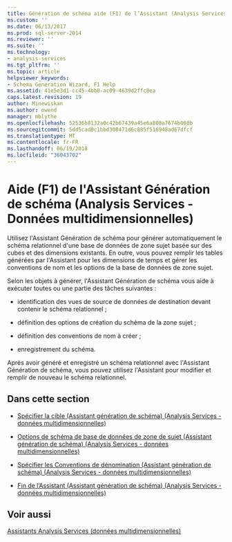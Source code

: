 ```yaml
---
title: Génération de schéma aide (F1) de l’Assistant (Analysis Services - données multidimensionnelles) | Documents Microsoft
ms.custom: ''
ms.date: 06/13/2017
ms.prod: sql-server-2014
ms.reviewer: ''
ms.suite: ''
ms.technology:
- analysis-services
ms.tgt_pltfrm: ''
ms.topic: article
helpviewer_keywords:
- Schema Generation Wizard, F1 Help
ms.assetid: 41e5e3d1-cc45-4bb0-ac09-4639d2ffc0ea
caps.latest.revision: 19
author: Minewiskan
ms.author: owend
manager: mblythe
ms.openlocfilehash: 52536b8132a0c42b67439a45e6a808a7674b008b
ms.sourcegitcommit: 5dd5cad0c1bbd308471d6c885f516948ad67dfcf
ms.translationtype: MT
ms.contentlocale: fr-FR
ms.lasthandoff: 06/19/2018
ms.locfileid: "36043702"
---
```

# <a name="schema-generation-wizard-f1-help-analysis-services---multidimensional-data"></a>Aide (F1) de l'Assistant Génération de schéma (Analysis Services - Données multidimensionnelles)
  Utilisez l'Assistant Génération de schéma pour générer automatiquement le schéma relationnel d'une base de données de zone sujet basée sur des cubes et des dimensions existants. En outre, vous pouvez remplir les tables générées par l'Assistant pour les dimensions de temps et gérer les conventions de nom et les options de la base de données de zone sujet.  
  
 Selon les objets à générer, l'Assistant Génération de schéma vous aide à exécuter toutes ou une partie des tâches suivantes :  
  
-   identification des vues de source de données de destination devant contenir le schéma relationnel ;  
  
-   définition des options de création du schéma de la zone sujet ;  
  
-   définition des conventions de nom à créer ;  
  
-   enregistrement du schéma.  
  
 Après avoir généré et enregistré un schéma relationnel avec l'Assistant Génération de schéma, vous pouvez utilisez l'Assistant pour modifier et remplir de nouveau le schéma relationnel.  
  
## <a name="in-this-section"></a>Dans cette section  
  
-   [Spécifier la cible &#40;Assistant génération de schéma&#41; &#40;Analysis Services - données multidimensionnelles&#41;](specify-target-schema-generation-wizard-analysis-services-multidimensional-data.md)  
  
-   [Options de schéma de base de données de zone de sujet &#40;Assistant génération de schéma&#41; &#40;Analysis Services - données multidimensionnelles&#41;](subject-area-database-schema-options-analysis-services-multidimensional-data.md)  
  
-   [Spécifier les Conventions de dénomination &#40;Assistant génération de schéma&#41; &#40;Analysis Services - données multidimensionnelles&#41;](specify-naming-conventions-schema-generation-analysis-services-multidimensional-data.md)  
  
-   [Fin de l’Assistant &#40;Assistant génération de schéma&#41; &#40;Analysis Services - données multidimensionnelles&#41;](complete-schema-generation-wizard-analysis-services-multidimensional-data.md)  
  
## <a name="see-also"></a>Voir aussi  
 [Assistants Analysis Services &#40;données multidimensionnelles&#41;](analysis-services-wizards-multidimensional-data.md)  
  
  